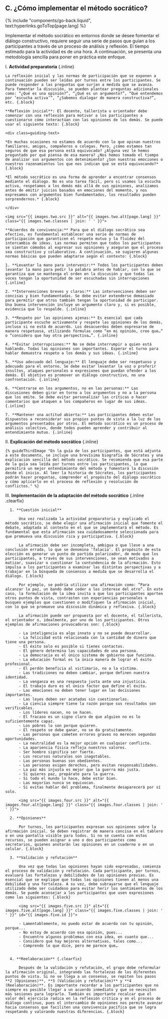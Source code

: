 ## C. ¿Cómo implementar el método socrático?
{% include "components/go-back.liquid", text:hyperlinks.goToTop[page.lang] %}

Implementar el método socrático en entornos donde se desee fomentar el diálogo constructivo, requiere seguir una serie de pasos que guían a los participantes a través de un proceso de análisis y reflexión. El tiempo estimado para la actividad es de una hora. A continuación, se presenta una metodología sencilla para poner en práctica este enfoque.

I.  **Actividad preparatoria** {.inline}

    La reflexión inicial y las normas de participación que se exponen a continuación pueden ser leídas por turnos entre los participantes. Se puede responder a las preguntas que surjan a medida que se avanza. Para fomentar la discusión, se pueden plantear preguntas adicionales como: “¿Qué es una opinión?”, “¿Qué es un argumento?”, “Qué entendemos por ‘escucha activa’”, “¿Sabemos dialogar de manera constructiva?”, etc. {.block}

    **Reflexión inicial**: El docente, tallerista u orientador debe comenzar con una reflexión para motivar a los participantes a cuestionarse cómo interactúan con las opiniones de los demás. Se puede usar el siguiente texto: {.block}

    <div class=guiding-text>

    *En muchas ocasiones no estamos de acuerdo con lo que opinan nuestros familiares, amigos, compañeros o colegas. Pero, ¿cómo estamos tan seguros de que esa persona está equivocada? ¿Alguna vez le hemos preguntado por qué piensa de esa manera? ¿Nos hemos tomado el tiempo de analizar sus argumentos con detenimiento? ¿Son nuestras emociones o nuestros razonamientos los que nos indican que se está equivocando?* {.block}

    *El método socrático es una forma de aprender a encontrar consensos mediante el diálogo. No es una tarea fácil, pero si usamos la escucha activa, respetamos a los demás más allá de sus opiniones, analizamos antes de emitir juicios basados en emociones del momento, y nos expresamos con argumentos bien fundamentados, los resultados pueden sorprendernos.* {.block}

    </div>

    <img src="{{ images.two.src }}" alt="{{ images.two.alt[page.lang] }}" class="{{ images.two.classes | join: ' ' }}">

    **Acuerdos de convivencia:** Para que el diálogo socrático sea efectivo, es fundamental establecer una serie de normas de participación que garanticen el respeto mutuo y la fluidez del intercambio de ideas. Las normas permiten que todos los participantes se sientan cómodos al expresar sus opiniones y aseguran que el proceso sea constructivo y colaborativo. A continuación, se sugieren algunas normas básicas que pueden adaptarse según el contexto: {.block}

    1. **Levantar la mano para intervenir:** Todos los participantes deben levantar la mano para pedir la palabra antes de hablar, con lo que se garantiza que se mantenga el orden en la discusión y que todas las voces tengan la oportunidad de ser escuchadas sin interrupciones {.inline}

    2. **Intervenciones breves y claras:** Las intervenciones deben ser concisas y bien fundamentadas. Se debe evitar extenderse demasiado para permitir que otros también tengan la oportunidad de participar. Una buena intervención incluye un argumento claro y, si es posible, evidencia que lo respalde. {.inline}

    3. **Respeto por las opiniones ajenas:** Es esencial que cada participante escuche activamente y respete las opiniones de los demás, incluso si no está de acuerdo. Los desacuerdos deben expresarse de manera respetuosa, utilizando fórmulas como “en mi opinión, creo que…” o “considero que hay otra perspectiva…”. {.inline}

    4. **Evitar interrupciones:** No se debe interrumpir a quien está hablando. Todas las opiniones son importantes. Esperar el turno para hablar demuestra respeto a los demás y sus ideas. {.inline}

    5. **Uso adecuado del lenguaje:** El lenguaje debe ser respetuoso y adecuado para el entorno. Se debe evitar levantar la voz o proferir insultos, ataques personales o expresiones que puedan ofender a los demás. El objetivo es promover un diálogo constructivo, no una confrontación. {.inline}

    6. **Centrarse en los argumentos, no en las personas:** Las discusiones deben girar en torno a los argumentos y no a la persona que los emite. Se debe evitar personalizar las críticas o hacer comentarios que ataquen a los compañeros en lugar de sus ideas. {.inline}

    7. **Mantener una actitud abierta:** Los participantes deben estar dispuestos a reconsiderar sus propios puntos de vista a la luz de los argumentos presentados por otros. El método socrático es un proceso de análisis colectivo, donde todos pueden aprender y contribuir al entendimiento mutuo. {.inline}

II. **Explicación del método socrático** {.inline}

    {% guideThirdImage "En la guía de los participantes, que está adjunta a este documento, se incluye una brevísima biografía de Sócrates y una explicación sencilla del método socrático. Se recomienda que esa parte de la guía sea leída por turnos entre los participantes, lo que permitirá un mejor entendimiento del método y fomentará la discusión desde el inicio. Al leer la historia de Sócrates, los participantes podrán hacer preguntas, comprender el propósito del diálogo socrático y cómo aplicarlo en el proceso de reflexión y resolución de conflictos." %}


III.  **Implementación de la adaptación del método socrático** {.inline .clearfix}

      1. **Cuestión inicial**

          Una vez realizada la actividad preparatoria y explicado el método socrático, se debe elegir una afirmación inicial que fomente el debate, adaptada al contexto en el que se implementará el método. Es fundamental que esta afirmación sea cuidadosamente seleccionada para que promueva una discusión rica y participativa. {.block}

          La afirmación debe ser incompleta, ambigua o que lleve a una conclusión errada, lo que se denomina ‘falacia’. El propósito de esta elección es generar un punto de partida polarizador, de modo que los participantes, a través de sus intervenciones, se vean motivados a matizar, suavizar o cuestionar la contundencia de la afirmación. Esto impulsa a los participantes a examinar las distintas perspectivas y a trabajar en la búsqueda de consensos a medida que se desarrolla el diálogo. {.block}

          Por ejemplo, se podría utilizar una afirmación como: “Para alcanzar la paz, un bando debe ceder a los interese del otro”. En este caso, la formulación de la idea invita a que los participantes aporten otros puntos de vista, contrasten con experiencias personales o busquen ejemplos que cuestionen o modifiquen la afirmación inicial, con lo que se promueve una discusión dinámica y reflexiva. {.block}

          La afirmación puede ser propuesta por el docente, el tallerista, el orientador o, idealmente, por uno de los participantes. Otros ejemplos de afirmaciones provocadoras son: {.block}

          - La inteligencia es algo innato y no se puede desarrollar.
          - La felicidad está relacionada con la cantidad de dinero que tiene una persona.
          - El éxito solo es posible si tienes contactos.
          - El género determina las capacidades de una persona.
          - La democracia es el único sistema de gobierno que funciona.
          - La educación formal es la única manera de lograr el éxito profesional.
          - El perdón beneficia al victimario, no a la víctima.
          - Las tradiciones no deben cambiar, porque definen nuestra identidad.
          - La venganza es una respuesta justa ante una injusticia.
          - El trabajo duro es el único factor que define el éxito.
          - Las emociones no deben tener lugar en las decisiones importantes.
          - Las leyes deben ser acatadas sin cuestionarlas.
          - La ciencia siempre tiene la razón porque sus resultados son verificables.
          - Los líderes nacen, no se hacen.
          - El fracaso es un signo claro de que alguien no es lo suficientemente capaz.
          - Los pobres lo son porque quieren.
          - El respeto se debe ganar, no se da gratuitamente.
          - Las personas que cometen errores graves no merecen segundas oportunidades.
          - La neutralidad es la mejor opción en cualquier conflicto.
          - La apariencia física refleja nuestros valores.
          - Ser hombre significa ser fuerte.
          - Los recursos naturales son inagotables.
          - Las personas buenas son obedientes.
          - Las personas exigen derechos, pero evitan responsabilidades.
          - La paz más injusta es mejor que la guerra más justa.
          - Si quieres paz, prepárate para la guerra.
          - Si todo el mundo lo hace, debe estar bien.
          - Las mayorías nunca se equivocan.
          - Si evitas hablar del problema, finalmente desaparecerá por sí solo.

          <img src="{{ images.four.src }}" alt="{{ images.four.alt[page.lang] }}" class="{{ images.four.classes | join: ' ' }}">

      2. **Opiniones**

          Por turnos, los participantes expresan sus opiniones sobre la afirmación inicial. Se deben registrar de manera concisa en el tablero o en una pantalla visible para todos. Si no se cuenta con estos recursos, se pueden asignar a uno o dos participantes como secretarios, quienes anotarán las opiniones en un cuaderno o en un celular. {.block}

      3. **Validación y refutación**

          Una vez que todas las opiniones hayan sido expresadas, comienza el proceso de validación y refutación. Cada participante, por turnos, evaluará las fortalezas y debilidades de las opiniones previas. Es esencial que se explique que todas las opiniones tienen al menos una debilidad y una fortaleza. A su vez, debe subrayarse que el lenguaje utilizado debe ser cuidadoso para evitar herir los sentimientos de los demás. Se puede aconsejar a los participantes que usen expresiones como las siguientes: {.block}

          <img src="{{ images.five.src }}" alt="{{ images.five.alt[page.lang] }}" class="{{ images.five.classes | join: ' ' }}" id="{{ images.five.id }}">

          - Lamentablemente, no puedo estar de acuerdo con tu opinión, porque...
          - No estoy de acuerdo con esa opinión, pues...
          - Encuentro algunos problemas con esa idea, en cuanto que...
          - Considero que hay mejores alternativas, tales como...
          - Comprendo lo que dice, pero me parece que…


      4. **Reelaboración** {.clearfix}

          Después de la validación y refutación, el grupo debe reformular la afirmación original, integrando las fortalezas de los diferentes puntos de vista. Si no se llega a un consenso, se repiten los pasos **2 (Opiniones)**, **3 (Validación y refutación)** y **4 (Reelaboración)**. Es importante recordar a los participantes que no siempre es posible llegar a un acuerdo inmediato y que se necesiten más sesiones para lograrlo. También es importante recalcar que el valor del ejercicio radica en la reflexión crítica y en el proceso de diálogo continuo, pues el intercambio de opiniones nos permite avanzar hacia consensos que faciliten una convivencia pacífica que se logra respetando y valorando nuestras diferencias. {.block}
